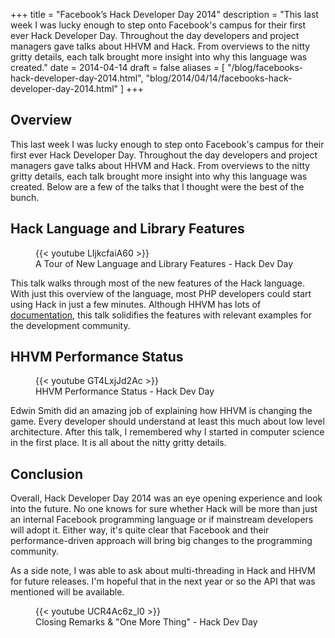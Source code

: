 +++
title = "Facebook’s Hack Developer Day 2014"
description = "This last week I was lucky enough to step onto Facebook's campus for their first ever Hack Developer Day. Throughout the day developers and project managers gave talks about HHVM and Hack. From overviews to the nitty gritty details, each talk brought more insight into why this language was created."
date = 2014-04-14
draft = false
aliases = [
    "/blog/facebooks-hack-developer-day-2014.html",
    "blog/2014/04/14/facebooks-hack-developer-day-2014.html"
]
+++

## Overview
This last week I was lucky enough to step onto Facebook's campus for their first ever Hack Developer Day. Throughout the day developers and project managers gave talks about HHVM and Hack. From overviews to the nitty gritty details, each talk brought more insight into why this language was created. Below are a few of the talks that I thought were the best of the bunch.

## Hack Language and Library Features

<figure>
  <div class=“video-container”>
    {{< youtube LIjkcfaiA60 >}} 
  </div>
  <figcaption>A Tour of New Language and Library Features - Hack Dev Day</figcaption>
</figure>

This talk walks through most of the new features of the Hack language. With just this overview of the language, most PHP developers could start using Hack in just a few minutes. Although HHVM has lots of [documentation](http://docs.hhvm.com/), this talk solidifies the features with relevant examples for the development community.

## HHVM Performance Status

<figure>
  <div class=“video-container”>
    {{< youtube GT4LxjJd2Ac >}} 
  </div>
  <figcaption>HHVM Performance Status - Hack Dev Day</figcaption>
</figure>


Edwin Smith did an amazing job of explaining how HHVM is changing the game. Every developer should understand at least this much about low level architecture. After this talk, I remembered why I started in computer science in the first place. It is all about the nitty gritty details.

## Conclusion
Overall, Hack Developer Day 2014 was an eye opening experience and look into the future. No one knows for sure whether Hack will be more than just an internal Facebook programming language or if mainstream developers will adopt it. Either way, it's quite clear that Facebook and their performance-driven approach will bring big changes to the programming community.

As a side note, I was able to ask about multi-threading in Hack and HHVM for future releases. I'm hopeful that in the next year or so the API that was mentioned will be available.

<figure>
  <div class=“video-container”>
    {{< youtube UCR4Ac6z_l0 >}} 
  </div>
  <figcaption>Closing Remarks & "One More Thing" - Hack Dev Day</figcaption>
</figure>
